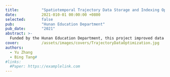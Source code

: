 ```yaml
---
title:          "Spatiotemporal Trajectory Data Storage and Indexing Optimization (Project Leader)"
date:           2021-010-01 00:00:00 +0800
selected:       false
pub:            "Hunan Education Department"
pub_date:       "2021"
abstract: >-
  Funded by the Hunan Education Department, this project improved data indexing efficiency in intelligent transportation systems by over 10% using KD-tree and NN-based algorithms. Led all stages from requirements analysis to implementation on the Spark platform, receiving a provincial grant of 50,000 RMB.
cover:          /assets/images/covers/TrajectoryDataOptimization.jpg
authors:
  - Yu Zhang
  - Bing Tang#
#links:
  #Paper: https://examplelink.com
---
```

